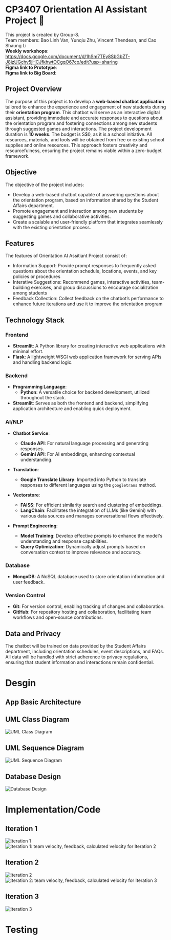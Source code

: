 # CP3407 Orientation AI Assistant Project 🤖
This project is created by Group-8.<br>
Team members: Bao Linh Van, Yunqiu Zhu, Vincent Thendean, and Cao Shaung Li <br>
**Weekly workshops**: https://docs.google.com/document/d/1hSm7TEy8SbGbZT-J8jzUGchv5jHCJfkhwtOCgqO67co/edit?usp=sharing <br>
**Figma link to Prototype**:  <br>
**Figma link to Big Board**:  <br>

## Project Overview
The purpose of this project is to develop a **web-based chatbot application** tailored to enhance the experience and engagement of new students during their **orientation program**. This chatbot will serve as an interactive digital assistant, providing immediate and accurate responses to questions about the orientation program and fostering connections among new students through suggested games and interactions. The project development duration is **10 weeks**. The budget is S$0, as it is a school initiative. All resources, materials, and tools will be obtained from free or existing school supplies and online resources. This approach fosters creativity and resourcefulness, ensuring the project remains viable within a zero-budget framework.
## Objective
The objective of the project includes:
- Develop a web-based chatbot capable of answering questions about the orientation program, based on information shared by the Student Affairs department.
- Promote engagement and interaction among new students by suggesting games and collaborative activities.
- Create a scalable and user-friendly platform that integrates seamlessly with the existing orientation process.
## Features
The features of Orientation AI Assitiant Project consist of:
- Information Support: Provide prompt responses to frequently asked questions about the orientation schedule, locations, events, and key policies or procedures
- Interative Suggestions: Recommend games, interactive activities, team-building exercises, and group discussions to encourage socialization among students
- Feedback Collection: Collect feedback on the chatbot’s performance to enhance future iterations and use it to improve the orientation program
## Technology Stack
### Frontend
- **Streamlit**: A Python library for creating interactive web applications with minimal effort.
- **Flask**: A lightweight WSGI web application framework for serving APIs and handling backend logic.

### Backend
- **Programming Language**: 
  - **Python**: A versatile choice for backend development, utilized throughout the stack.
- **Streamlit**: Serves as both the frontend and backend, simplifying application architecture and enabling quick deployment.

### AI/NLP
- **Chatbot Service**:
  - **Claude API**: For natural language processing and generating responses.
  - **Gemini API**: For AI embeddings, enhancing contextual understanding.

- **Translation**:
  - **Google Translate Library**: Imported into Python to translate responses to different languages using the `googletrans` method.
  
- **Vectorstore**:
  - **FAISS**: For efficient similarity search and clustering of embeddings.
  - **LangChain**: Facilitates the integration of LLMs (like Gemini) with various data sources and manages conversational flows effectively.

- **Prompt Engineering**:
  - **Model Training**: Develop effective prompts to enhance the model's understanding and response capabilities.
  - **Query Optimization**: Dynamically adjust prompts based on conversation context to improve relevance and accuracy.

### Database
- **MongoDB**: A NoSQL database used to store orientation information and user feedback.

### Version Control
- **Git**: For version control, enabling tracking of changes and collaboration.
- **GitHub**: For repository hosting and collaboration, facilitating team workflows and open-source contributions.
  
## Data and Privacy
The chatbot will be trained on data provided by the Student Affairs department, including orientation schedules, event descriptions, and FAQs. 
All data will be handled with strict adherence to privacy regulations, ensuring that student information and interactions remain confidential.

# Desgin
## App Basic Architecture

## UML Class Diagram 
![UML Class Diagram](https://github.com/Blynxxxx/CHATBOT_PROJECT/blob/main/images/UML_Class_Diagram.jpg)
## UML Sequence Diagram 
![UML Sequence Diagram](https://github.com/Blynxxxx/CHATBOT_PROJECT/blob/main/images/UML_Sequence_Diagram.jpg)
## Database Design
![Database Design](https://github.com/Blynxxxx/CHATBOT_PROJECT/blob/main/images/Database_Diagram.jpg)
# Implementation/Code
## Iteration 1
![Iteration 1](https://github.com/Blynxxxx/CHATBOT_PROJECT/blob/main/images/Iteration%201.jpg)
![Iteration 1: team velocity, feedback, calculated velocity for Iteration 2](https://github.com/Blynxxxx/CHATBOT_PROJECT/blob/main/images/Iteration%201%20Description.jpg)
## Iteration 2
![Iteration 2](https://github.com/Blynxxxx/CHATBOT_PROJECT/blob/main/images/Iteration%202.jpg)
![Iteration 2: team velocity, feedback, calculated velocity for Iteration 3](https://github.com/Blynxxxx/CHATBOT_PROJECT/blob/main/images/Iteration%202%20Description.jpg)
## Iteration 3
![Iteration 3](https://github.com/Blynxxxx/CHATBOT_PROJECT/blob/main/images/Iteration%203.jpg)
# Testing

